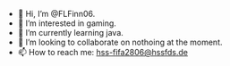 - 👋 Hi, I’m @FLFinn06.
- 👀 I’m interested in gaming.
- 🌱 I’m currently learning java.
- 💞️ I’m looking to collaborate on nothoing at the moment.
- 📫 How to reach me: hss-fifa2806@hssfds.de

<!---
FLFinn06/FLFinn06 is a ✨ special ✨ repository because its `README.md` (this file) appears on your GitHub profile.
You can click the Preview link to take a look at your changes.
--->
